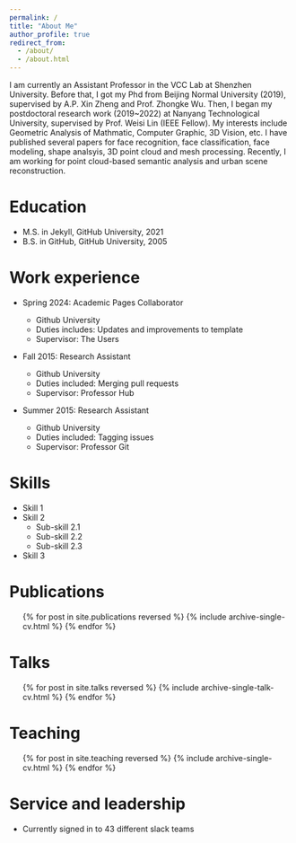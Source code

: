```yaml
---
permalink: /
title: "About Me"
author_profile: true
redirect_from: 
  - /about/
  - /about.html
---
```


I am currently an Assistant Professor in the VCC Lab at Shenzhen University. Before that, I got my Phd from Beijing Normal University (2019), supervised by A.P. Xin Zheng and Prof. Zhongke Wu. Then, I began my postdoctoral research work (2019~2022) at Nanyang Technological University, supervised by Prof. Weisi Lin (IEEE Fellow).
My interests include Geometric Analysis of Mathmatic, Computer Graphic, 3D Vision, etc. I have published several papers for face recognition, face classification, face modeling, shape analsyis, 3D point cloud and mesh processing. Recently, I am working for point cloud-based semantic analysis and urban scene reconstruction.

Education
======
* M.S. in Jekyll, GitHub University, 2021
* B.S. in GitHub, GitHub University, 2005

Work experience
======
* Spring 2024: Academic Pages Collaborator
  * Github University
  * Duties includes: Updates and improvements to template
  * Supervisor: The Users

* Fall 2015: Research Assistant
  * Github University
  * Duties included: Merging pull requests
  * Supervisor: Professor Hub

* Summer 2015: Research Assistant
  * Github University
  * Duties included: Tagging issues
  * Supervisor: Professor Git
  
Skills
======
* Skill 1
* Skill 2
  * Sub-skill 2.1
  * Sub-skill 2.2
  * Sub-skill 2.3
* Skill 3

Publications
======
  <ul>{% for post in site.publications reversed %}
    {% include archive-single-cv.html %}
  {% endfor %}</ul>
  
Talks
======
  <ul>{% for post in site.talks reversed %}
    {% include archive-single-talk-cv.html  %}
  {% endfor %}</ul>
  
Teaching
======
  <ul>{% for post in site.teaching reversed %}
    {% include archive-single-cv.html %}
  {% endfor %}</ul>
  
Service and leadership
======
* Currently signed in to 43 different slack teams
